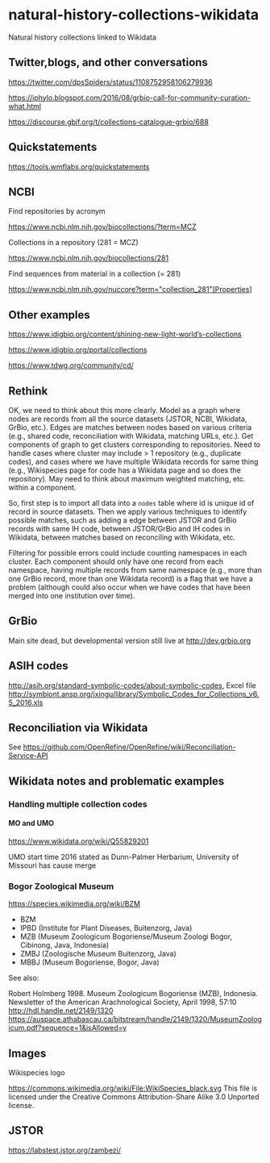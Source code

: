 # natural-history-collections-wikidata

Natural history collections linked to Wikidata

## Twitter,blogs, and other conversations

https://twitter.com/dpsSpiders/status/1108752958106279936

https://iphylo.blogspot.com/2016/08/grbio-call-for-community-curation-what.html

https://discourse.gbif.org/t/collections-catalogue-grbio/688

## Quickstatements

https://tools.wmflabs.org/quickstatements

## NCBI

Find repositories by acronym

https://www.ncbi.nlm.nih.gov/biocollections/?term=MCZ

Collections in a repository (281 = MCZ)

https://www.ncbi.nlm.nih.gov/biocollections/281

Find sequences from material in a collection (= 281)

https://www.ncbi.nlm.nih.gov/nuccore?term="collection_281"[Properties]


## Other examples

https://www.idigbio.org/content/shining-new-light-world’s-collections 

https://www.idigbio.org/portal/collections

https://www.tdwg.org/community/cd/


## Rethink

OK, we need to think about this more clearly. Model as a graph where nodes are records from all the source datasets (JSTOR, NCBI, Wikidata, GrBio, etc.). Edges are matches between nodes based on various criteria (e.g., shared code, reconciliation with Wikidata, matching URLs, etc.). Get components of graph to get clusters corresponding to repositories. Need to handle cases where cluster may include > 1 repository (e.g., duplicate codes), and cases where we have multiple Wikidata records for same thing (e.g., Wikispecies page for code has a Wikidata page and so does the repository). May need to think about maximum weighted matching, etc. within a component.

So, first step is to import all data into a ```nodes``` table where id is unique id of record in source datasets. Then we apply various techniques to identify possible matches, such as adding a edge between JSTOR and GrBio records with same IH code, between JSTOR/GrBio and IH codes in Wikidata, between matches based on reconciling with Wikidata, etc.

Filtering for possible errors could include counting namespaces in each cluster. Each component should only have one record from each namespace, having multiple records from same namespace (e.g., more than one GrBio record, more than one Wikidata record) is a flag that we have a problem (although could also occur when we have codes that have been merged into one institution over time).


## GrBio

Main site dead, but developmental version still live at http://dev.grbio.org

## ASIH codes

http://asih.org/standard-symbolic-codes/about-symbolic-codes, Excel file http://symbiont.ansp.org/ixingu/library/Symbolic_Codes_for_Collections_v6.5_2016.xls


## Reconciliation via Wikidata

See https://github.com/OpenRefine/OpenRefine/wiki/Reconciliation-Service-API


## Wikidata notes and problematic examples

### Handling multiple collection codes

#### MO and UMO

https://www.wikidata.org/wiki/Q55829201

UMO
start time
2016
stated as
Dunn-Palmer Herbarium, University of Missouri
has cause
merge


### Bogor Zoological Museum

https://species.wikimedia.org/wiki/BZM

- BZM
- IPBD (Institute for Plant Diseases, Buitenzorg, Java)
- MZB (Museum Zoologicum Bogoriense/Museum Zoologi Bogor, Cibinong, Java, Indonesia)
- ZMBJ (Zoologische Museum Buitenzorg, Java)
- MBBJ (Museum Bogoriense, Bogor, Java)

See also:
 
Robert Holmberg 1998. Museum Zoologicum Bogoriense (MZB), Indonesia. Newsletter of the American Arachnological Society, April 1998, 57:10 http://hdl.handle.net/2149/1320 https://auspace.athabascau.ca/bitstream/handle/2149/1320/MuseumZoologicum.pdf?sequence=1&isAllowed=y

## Images

Wikispecies logo 

https://commons.wikimedia.org/wiki/File:WikiSpecies_black.svg
This file is licensed under the Creative Commons Attribution-Share Alike 3.0 Unported license.


## JSTOR

https://labstest.jstor.org/zambezi/





